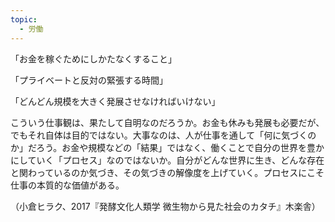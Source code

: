 ```yaml
---
topic:
  - 労働
---
```

「お金を稼ぐためにしかたなくすること」

「プライベートと反対の緊張する時間」

「どんどん規模を大きく発展させなければいけない」

こういう仕事観は、果たして自明なのだろうか。お金も休みも発展も必要だが、でもそれ自体は目的ではない。大事なのは、人が仕事を通して「何に気づくのか」だろう。お金や規模などの「結果」ではなく、働くことで自分の世界を豊かにしていく「プロセス」なのではないか。自分がどんな世界に生き、どんな存在と関わっているのか気づき、その気づきの解像度を上げていく。プロセスにこそ仕事の本質的な価値がある。

（小倉ヒラク、2017『発酵文化人類学 微生物から見た社会のカタチ』木楽舎）
